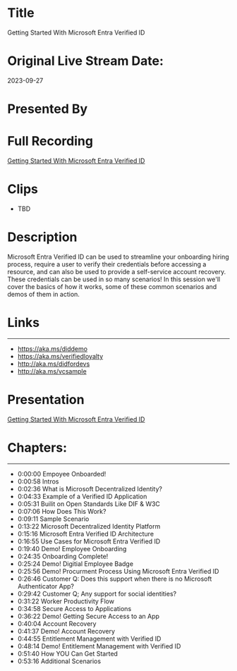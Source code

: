 # Title
Getting Started With Microsoft Entra Verified ID

# Original Live Stream Date:
2023-09-27

# Presented By 


# Full Recording
[Getting Started With Microsoft Entra Verified ID](https://youtu.be/M7f1uRZKpW0?si=oRk035v1HTrVrHNs)

# Clips
- TBD
  
# Description
Microsoft Entra Verified ID can be used to streamline your onboarding hiring process, require a user to verify their credentials before accessing a resource, and can also be used to provide a self-service account recovery. These credentials can be used in so many scenarios! In this session we'll cover the basics of how it works, some of these common scenarios and demos of them in action. 

# Links
------------------------------------------
- https://aka.ms/diddemo 
- https://aka.ms/verifiedloyalty 
- http://aka.ms/didfordevs
- http://aka.ms/vcsample

# Presentation

[Getting Started With Microsoft Entra Verified ID](https://github.com/425show/shows/blob/main/2023/Sept/GettingStarted_MSFTEntra_VerifiedID/425show_2023-09-MSFT_Entra_Verified_ID.pdf)

# Chapters:
---------------------------
- 0:00:00 Empoyee Onboarded!
- 0:00:58 Intros
- 0:02:36 What is Microsoft Decentralized Identity?
- 0:04:33 Example of a Verified ID Application 
- 0:05:31 Builit on Open Standards Like DIF & W3C
- 0:07:06 How Does This Work?
- 0:09:11 Sample Scenario
- 0:13:22 Microsoft Decentralized Identity Platform
- 0:15:16 Microsoft Entra Verified ID Architecture
- 0:16:55 Use Cases for Microsoft Entra Verified ID
- 0:19:40 Demo! Employee Onboarding
- 0:24:35 Onboarding Complete!
- 0:25:24 Demo! Digitial Employee Badge
- 0:25:56 Demo! Procurment Process Using Microsoft Entra Verified ID
- 0:26:46 Customer Q: Does this support when there is no Microsoft Authenticator App?
- 0:29:42 Customer Q; Any support for social identities?
- 0:31:22 Worker Productivity Flow
- 0:34:58 Secure Access to Applications
- 0:36:22 Demo! Getting Secure Access to an App
- 0:40:04 Account Recovery
- 0:41:37 Demo! Account Recovery
- 0:44:55 Entitlement Management with Verified ID
- 0:48:14 Demo! Entitlement Management with Verified ID
- 0:51:40 How YOU Can Get Started
- 0:53:16 Additional Scenarios
